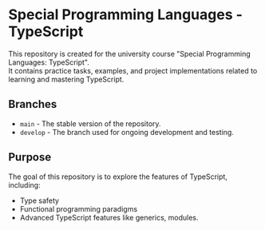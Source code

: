 # Special Programming Languages - TypeScript

This repository is created for the university course "Special Programming Languages: TypeScript".  
It contains practice tasks, examples, and project implementations related to learning and mastering TypeScript.

## Branches
- `main` - The stable version of the repository.
- `develop` - The branch used for ongoing development and testing.

## Purpose
The goal of this repository is to explore the features of TypeScript, including:
- Type safety
- Functional programming paradigms
- Advanced TypeScript features like generics, modules.
